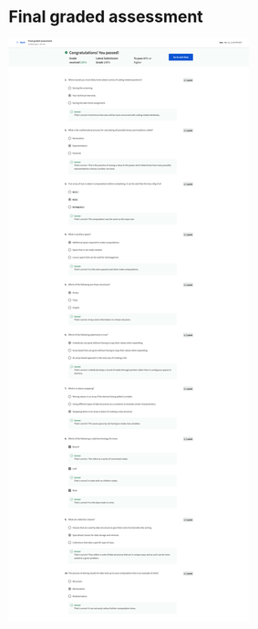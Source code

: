 # Final graded assessment

![screencapture-coursera-org-learn-coding-interview-preparation-exam-SmgPF-final-graded-assessment-view-attempt-2023-02-12-07_33_03.png](Final%20graded%20assessment%20c14f316d4fa047f4bdadebb109e438ca/screencapture-coursera-org-learn-coding-interview-preparation-exam-SmgPF-final-graded-assessment-view-attempt-2023-02-12-07_33_03.png)
